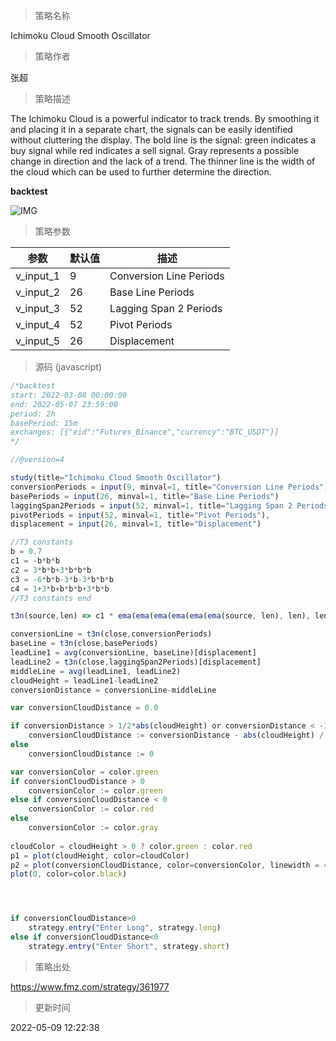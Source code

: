 
> 策略名称

Ichimoku Cloud Smooth Oscillator

> 策略作者

张超

> 策略描述

The Ichimoku Cloud is a powerful indicator to track trends. By smoothing it and placing it in a separate chart, the signals can be easily identified without cluttering the display. The bold line is the signal: green indicates a buy signal while red indicates a sell signal. Gray represents a possible change in direction and the lack of a trend. The thinner line is the width of the cloud which can be used to further determine the direction.

**backtest**

 ![IMG](https://www.fmz.com/upload/asset/18da159feb076ddb1c4.png) 

> 策略参数



|参数|默认值|描述|
|----|----|----|
|v_input_1|9|Conversion Line Periods|
|v_input_2|26|Base Line Periods|
|v_input_3|52|Lagging Span 2 Periods|
|v_input_4|52|Pivot Periods|
|v_input_5|26|Displacement|


> 源码 (javascript)

``` javascript
/*backtest
start: 2022-03-08 00:00:00
end: 2022-05-07 23:59:00
period: 2h
basePeriod: 15m
exchanges: [{"eid":"Futures_Binance","currency":"BTC_USDT"}]
*/

//@version=4

study(title="Ichimoku Cloud Smooth Oscillator")
conversionPeriods = input(9, minval=1, title="Conversion Line Periods"),
basePeriods = input(26, minval=1, title="Base Line Periods")
laggingSpan2Periods = input(52, minval=1, title="Lagging Span 2 Periods"),
pivotPeriods = input(52, minval=1, title="Pivot Periods"),
displacement = input(26, minval=1, title="Displacement")

//T3 constants
b = 0.7
c1 = -b*b*b
c2 = 3*b*b+3*b*b*b
c3 = -6*b*b-3*b-3*b*b*b
c4 = 1+3*b+b*b*b+3*b*b
//T3 constants end

t3n(source,len) => c1 * ema(ema(ema(ema(ema(ema(source, len), len), len), len), len), len) + c2 * ema(ema(ema(ema(ema(source, len), len), len), len), len) + c3 * ema(ema(ema(ema(source, len), len), len), len) + c4 * ema(ema(ema(source, len), len), len)

conversionLine = t3n(close,conversionPeriods)
baseLine = t3n(close,basePeriods)
leadLine1 = avg(conversionLine, baseLine)[displacement]
leadLine2 = t3n(close,laggingSpan2Periods)[displacement]
middleLine = avg(leadLine1, leadLine2)
cloudHeight = leadLine1-leadLine2
conversionDistance = conversionLine-middleLine

var conversionCloudDistance = 0.0

if conversionDistance > 1/2*abs(cloudHeight) or conversionDistance < -1/2*abs(cloudHeight)
    conversionCloudDistance := conversionDistance - abs(cloudHeight) / 2
else
    conversionCloudDistance := 0

var conversionColor = color.green
if conversionCloudDistance > 0
    conversionColor := color.green
else if conversionCloudDistance < 0
    conversionColor := color.red
else
    conversionColor := color.gray
    
cloudColor = cloudHeight > 0 ? color.green : color.red
p1 = plot(cloudHeight, color=cloudColor)
p2 = plot(conversionCloudDistance, color=conversionColor, linewidth = 4)
plot(0, color=color.black)




if conversionCloudDistance>0
    strategy.entry("Enter Long", strategy.long)
else if conversionCloudDistance<0
    strategy.entry("Enter Short", strategy.short)


```

> 策略出处

https://www.fmz.com/strategy/361977

> 更新时间

2022-05-09 12:22:38
